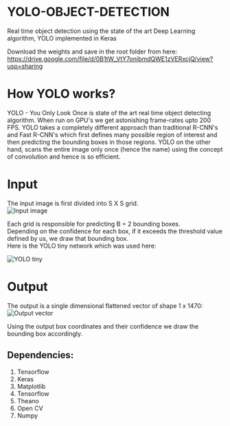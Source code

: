 # YOLO-OBJECT-DETECTION
Real time object detection using the state of the art Deep Learning algorithm, YOLO implemented in Keras

Download the weights and save in the root folder from here:
https://drive.google.com/file/d/0B1tW_VtY7onibmdQWE1zVERxcjQ/view?usp=sharing


# How YOLO works?</br>
YOLO - You Only Look Once is state of the art real time object detecting algorithm. When run on GPU's we get astonishing frame-rates upto 200 FPS.
YOLO takes a completely different approach than traditional R-CNN's and Fast R-CNN's which first defines many possible region of interest and then predicting the bounding boxes in those regions. 
YOLO on the other hand, scans the entire image only once (hence the name) using the concept of convolution and hence is so efficient.</br>

# Input
The input image is first divided into S X S grid.</br>
![Input image](http://machinethink.net/images/yolo/Grid@2x.png)

Each grid is responsible for predicting B = 2 bounding boxes.</br>
Depending on the confidence for each box, if it exceeds the threshold value defined by us, we draw that bounding box.</br>
Here is the YOLO tiny network which was used here:</br>

![YOLO tiny](https://github.com/shivamsaboo17/CarND-Vehicle-Detection/blob/master/output_images/mode_yolo_plot.jpg)

# Output
The output is a single dimensional flattened vector of shape 1 x 1470:
![Output vector](https://github.com/shivamsaboo17/CarND-Vehicle-Detection/raw/master/output_images/net_output.png)

Using the output box coordinates and their confidence we draw the bounding box accordingly.


## Dependencies:
1) Tensorflow</br>
2) Keras
3) Matplotlib
4) Tensorflow
5) Theano
6) Open CV
7) Numpy
